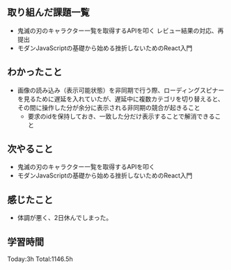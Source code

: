 ## 取り組んだ課題一覧

- 鬼滅の刃のキャラクター一覧を取得するAPIを叩く レビュー結果の対応、再提出
- モダンJavaScriptの基礎から始める挫折しないためのReact入門 

## わかったこと

- 画像の読み込み（表示可能状態）を非同期で行う際、ローディングスピナーを見るために遅延を入れていたが、遅延中に複数カテゴリを切り替えると、その間に操作した分が余分に表示される非同期の競合が起きること
  - 要求のidを保持しておき、一致した分だけ表示することで解消できること   

## 次やること

- 鬼滅の刃のキャラクター一覧を取得するAPIを叩く
- モダンJavaScriptの基礎から始める挫折しないためのReact入門

## 感じたこと

- 体調が悪く、2日休んでしまった。
 
## 学習時間

Today:3h
Total:1146.5h
